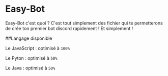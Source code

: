 # Easy-Bot
Easy-Bot c'est quoi ? C'est tout simplement des fichier qui te permetterons de crée ton premier bot discord rapidement ! Et simplement !

##Langage disponible

Le JavaScript : optimisé à `100%`

Le Pyton : optimisé à `50%`

Le Java : optimisé à `50%`
